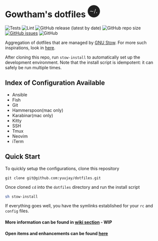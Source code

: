 # Gowtham's dotfiles <img src="./images/dotfiles-4.png" width="40" height="40" />

![Tests](https://github.com/yuujay/dotfiles/actions/workflows/ci.yml/badge.svg)
![Lint](https://github.com/yuujay/dotfiles/actions/workflows/lint.yml/badge.svg)
![GitHub release (latest by date)](https://img.shields.io/github/v/release/yuujay/dotfiles?color=FF)
![GitHub repo size](https://img.shields.io/github/repo-size/yuujay/dotfiles?label=size)
[![GitHub issues](https://img.shields.io/github/issues-raw/yuujay/dotfiles)](https://github.com/yuujay/dotfiles/issues)
![GitHub](https://img.shields.io/github/license/yuujay/dotfiles)


Aggregation of dotfiles that are managed by [GNU Stow](https://www.gnu.org/software/stow/). For more such inspirations, look in [here](http://dotfiles.github.io/).

After cloning this repo, run `stow-install` to automatically set up the development environment. Note that the install script is idempotent: it can safely be run multiple times.

## Index of Configuration Available

- Ansible
- Fish
- Git
- Hammerspoon(mac only)
- Karabinar(mac only)
- Kitty
- SSH
- Tmux
- Neovim
- iTerm

## Quick Start

To quickly setup the configurations, clone this repository

```git
git clone git@github.com:yuujay/dotfiles.git
```

Once cloned `cd` into the `dotfiles` directory and run the install script

```sh
sh stow-install
```

If everything goes well, you have the symlinks established for your `rc` and `config` files.

#### More information can be found in [wiki section](https://github.com/yuujay/dotfiles/wiki) - WIP

#### Open items and enhancements can be found [here](https://github.com/yuujay/dotfiles/projects/1)
